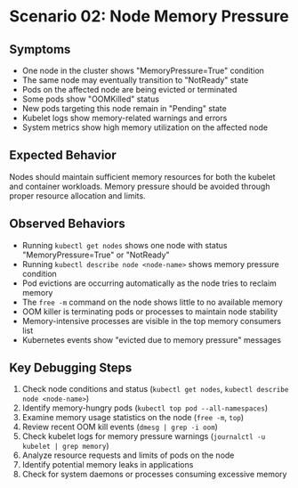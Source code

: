 # Scenario 02: Node Memory Pressure

## Symptoms

* One node in the cluster shows "MemoryPressure=True" condition
* The same node may eventually transition to "NotReady" state
* Pods on the affected node are being evicted or terminated
* Some pods show "OOMKilled" status
* New pods targeting this node remain in "Pending" state
* Kubelet logs show memory-related warnings and errors
* System metrics show high memory utilization on the affected node

## Expected Behavior

Nodes should maintain sufficient memory resources for both the kubelet and container workloads. Memory pressure should be avoided through proper resource allocation and limits.

## Observed Behaviors

* Running `kubectl get nodes` shows one node with status "MemoryPressure=True" or "NotReady"
* Running `kubectl describe node <node-name>` shows memory pressure condition
* Pod evictions are occurring automatically as the node tries to reclaim memory
* The `free -m` command on the node shows little to no available memory
* OOM killer is terminating pods or processes to maintain node stability
* Memory-intensive processes are visible in the top memory consumers list
* Kubernetes events show "evicted due to memory pressure" messages

## Key Debugging Steps

1. Check node conditions and status (`kubectl get nodes`, `kubectl describe node <node-name>`)
2. Identify memory-hungry pods (`kubectl top pod --all-namespaces`)
3. Examine memory usage statistics on the node (`free -m`, `top`)
4. Review recent OOM kill events (`dmesg | grep -i oom`)
5. Check kubelet logs for memory pressure warnings (`journalctl -u kubelet | grep memory`)
6. Analyze resource requests and limits of pods on the node
7. Identify potential memory leaks in applications
8. Check for system daemons or processes consuming excessive memory 